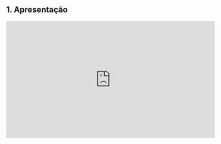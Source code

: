 ## 1. Apresentação

<center>
<iframe width="560" height="315" src="https://www.youtube.com/embed/6pUL4YO2vnk" title="YouTube video player" frameborder="0" allow="accelerometer; autoplay; clipboard-write; encrypted-media; gyroscope; picture-in-picture" allowfullscreen></iframe>
</center>
